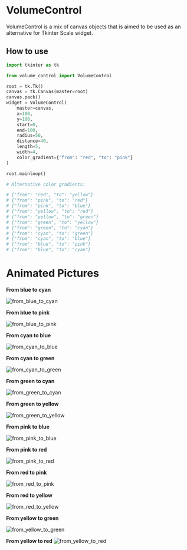 # VolumeControl

VolumeControl is a mix of canvas objects that is aimed to be used as an alternative for Tkinter Scale widget.
## How to use
```python
import tkinter as tk

from volume_control import VolumeControl

root = tk.Tk()
canvas = tk.Canvas(master=root)
canvas.pack()
widget = VolumeControl(
    master=canvas,
    x=100,
    y=100,
    start=0,
    end=100,
    radius=50,
    distance=40,
    length=5,
    width=4,
    color_gradient={"from": "red", "to": "pink"}
)

root.mainloop()

# Alternative color gradients:

# {"from": "red", "to": "yellow"}
# {"from": "pink", "to": "red"}
# {"from": "pink", "to": "blue"}
# {"from": "yellow", "to": "red"}
# {"from": "yellow", "to": "green"}
# {"from": "green", "to": "yellow"}
# {"from": "green", "to": "cyan"}
# {"from": "cyan", "to": "green"}
# {"from": "cyan", "to": "blue"}
# {"from": "blue", "to": "pink"}
# {"from": "blue", "to": "cyan"}
```    
# Animated Pictures

**From blue to cyan**

![from_blue_to_cyan](https://user-images.githubusercontent.com/29302909/100809987-7b8c1600-3448-11eb-9be2-a8c1472b778d.gif)

**From blue to pink**

![from_blue_to_pink](https://user-images.githubusercontent.com/29302909/100809992-8050ca00-3448-11eb-87d9-1cfc47d47b9d.gif)

**From cyan to blue**

![from_cyan_to_blue](https://user-images.githubusercontent.com/29302909/100810002-8646ab00-3448-11eb-8c0a-fa0810f25f43.gif)

**From cyan to green**

![from_cyan_to_green](https://user-images.githubusercontent.com/29302909/100810009-89da3200-3448-11eb-95a8-12f9e5e447a3.gif)

**From green to cyan**

![from_green_to_cyan](https://user-images.githubusercontent.com/29302909/100810027-8cd52280-3448-11eb-8100-df0fa06cff36.gif)

**From green to yellow**

![from_green_to_yellow](https://user-images.githubusercontent.com/29302909/100810037-93639a00-3448-11eb-9bbd-b79f358d9537.gif)

**From pink to blue**

![from_pink_to_blue](https://user-images.githubusercontent.com/29302909/100810049-98c0e480-3448-11eb-8cd9-10eb27f1b8a6.gif)

**From pink to red**

![from_pink_to_red](https://user-images.githubusercontent.com/29302909/100810053-9fe7f280-3448-11eb-91b4-52787b10bad5.gif)

**From red to pink**

![from_red_to_pink](https://user-images.githubusercontent.com/29302909/100810068-a8d8c400-3448-11eb-9ae8-7faab99ecb7d.gif)

**From red to yellow**

![from_red_to_yellow](https://user-images.githubusercontent.com/29302909/100810086-af673b80-3448-11eb-99f5-6da82d398d02.gif)

**From yellow to green**

![from_yellow_to_green](https://user-images.githubusercontent.com/29302909/100810095-b4c48600-3448-11eb-8b14-54f34ae4e596.gif)

**From yellow to red**
![from_yellow_to_red](https://user-images.githubusercontent.com/29302909/100810098-b68e4980-3448-11eb-8939-84e8dd5bf434.gif)
    

